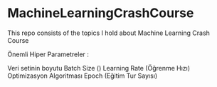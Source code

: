 # MachineLearningCrashCourse
This repo consists of the topics I hold about Machine Learning Crash Course

Önemli Hiper Parametreler :

Veri setinin boyutu
Batch Size ()
Learning Rate (Öğrenme Hızı)
Optimizasyon Algoritması
Epoch (Eğitim Tur Sayısı) 
